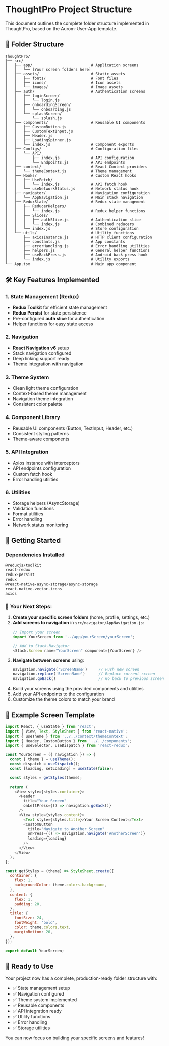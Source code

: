 # ThoughtPro Project Structure

This document outlines the complete folder structure implemented in ThoughtPro, based on the Aurom-User-App template.

## 📁 Folder Structure

```
ThoughtPro/
├── src/
│   ├── app/                          # Application screens
│   │   └── [Your screen folders here]
│   ├── assets/                       # Static assets
│   │   ├── fonts/                    # Font files
│   │   ├── icons/                    # Icon assets
│   │   └── images/                   # Image assets
│   ├── auth/                         # Authentication screens
│   │   ├── loginScreen/
│   │   │   └── login.js
│   │   ├── onboardingScreen/
│   │   │   └── onboarding.js
│   │   └── splashScreen/
│   │       └── splash.js
│   ├── components/                   # Reusable UI components
│   │   ├── CustomButton.js
│   │   ├── CustomTextInput.js
│   │   ├── Header.js
│   │   ├── LoadingSpinner.js
│   │   └── index.js                  # Component exports
│   ├── Configs/                      # Configuration files
│   │   └── API/
│   │       ├── index.js              # API configuration
│   │       └── Endpoints.js          # API endpoints
│   ├── context/                      # React Context providers
│   │   └── themeContext.js           # Theme management
│   ├── Hooks/                        # Custom React hooks
│   │   ├── UseFetch/
│   │   │   └── index.js              # API fetch hook
│   │   └── useNetworkStatus.js       # Network status hook
│   ├── navigator/                    # Navigation configuration
│   │   └── AppNavigation.js          # Main stack navigation
│   ├── ReduxState/                   # Redux state management
│   │   ├── ReducerHelpers/
│   │   │   └── index.js              # Redux helper functions
│   │   ├── Slices/
│   │   │   ├── authSlice.js          # Authentication slice
│   │   │   └── index.js              # Combined reducers
│   │   └── index.js                  # Store configuration
│   └── utils/                        # Utility functions
│       ├── axiosInstance.js          # HTTP client configuration
│       ├── constants.js              # App constants
│       ├── errorHandling.js          # Error handling utilities
│       ├── helpers.js                # General helper functions
│       ├── useBackPress.js           # Android back press hook
│       └── index.js                  # Utility exports
└── App.tsx                           # Main app component
```

## 🛠️ Key Features Implemented

### 1. State Management (Redux)
- **Redux Toolkit** for efficient state management
- **Redux Persist** for state persistence
- Pre-configured **auth slice** for authentication
- Helper functions for easy state access

### 2. Navigation
- **React Navigation v6** setup
- Stack navigation configured
- Deep linking support ready
- Theme integration with navigation

### 3. Theme System
- Clean light theme configuration
- Context-based theme management
- Navigation theme integration
- Consistent color palette

### 4. Component Library
- Reusable UI components (Button, TextInput, Header, etc.)
- Consistent styling patterns
- Theme-aware components

### 5. API Integration
- Axios instance with interceptors
- API endpoints configuration
- Custom fetch hook
- Error handling utilities

### 6. Utilities
- Storage helpers (AsyncStorage)
- Validation functions
- Format utilities
- Error handling
- Network status monitoring

## 🚀 Getting Started

### Dependencies Installed
```bash
@reduxjs/toolkit
react-redux
redux-persist
redux
@react-native-async-storage/async-storage
react-native-vector-icons
axios
```

### 📱 **Your Next Steps:**

1. **Create your specific screen folders** (home, profile, settings, etc.)
2. **Add screens to navigation** in `src/navigator/AppNavigation.js`:
   ```javascript
   // Import your screen
   import YourScreen from '../app/yourScreen/yourScreen';
   
   // Add to Stack.Navigator
   <Stack.Screen name="YourScreen" component={YourScreen} />
   ```
3. **Navigate between screens** using:
   ```javascript
   navigation.navigate('ScreenName')     // Push new screen
   navigation.replace('ScreenName')      // Replace current screen
   navigation.goBack()                   // Go back to previous screen
   ```
4. Build your screens using the provided components and utilities
5. Add your API endpoints to the configuration
6. Customize the theme colors to match your brand

## 📝 Example Screen Template

```javascript
import React, { useState } from 'react';
import { View, Text, StyleSheet } from 'react-native';
import { useTheme } from '../../context/themeContext';
import { Header, CustomButton } from '../../components';
import { useSelector, useDispatch } from 'react-redux';

const YourScreen = ({ navigation }) => {
  const { theme } = useTheme();
  const dispatch = useDispatch();
  const [loading, setLoading] = useState(false);

  const styles = getStyles(theme);

  return (
    <View style={styles.container}>
      <Header 
        title="Your Screen" 
        onLeftPress={() => navigation.goBack()} 
      />
      <View style={styles.content}>
        <Text style={styles.title}>Your Screen Content</Text>
        <CustomButton 
          title="Navigate to Another Screen"
          onPress={() => navigation.navigate('AnotherScreen')}
          loading={loading}
        />
      </View>
    </View>
  );
};

const getStyles = (theme) => StyleSheet.create({
  container: {
    flex: 1,
    backgroundColor: theme.colors.background,
  },
  content: {
    flex: 1,
    padding: 20,
  },
  title: {
    fontSize: 24,
    fontWeight: 'bold',
    color: theme.colors.text,
    marginBottom: 20,
  },
});

export default YourScreen;
```

## 🎯 Ready to Use

Your project now has a complete, production-ready folder structure with:
- ✅ State management setup
- ✅ Navigation configured
- ✅ Theme system implemented
- ✅ Reusable components
- ✅ API integration ready
- ✅ Utility functions
- ✅ Error handling
- ✅ Storage utilities

You can now focus on building your specific screens and features!
